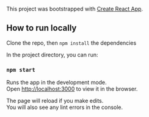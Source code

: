 This project was bootstrapped with [Create React App](https://github.com/facebook/create-react-app).

## How to run locally

Clone the repo, then `npm install` the dependencies


In the project directory, you can run:

### `npm start`

Runs the app in the development mode.<br>
Open [http://localhost:3000](http://localhost:3000) to view it in the browser.

The page will reload if you make edits.<br>
You will also see any lint errors in the console.

